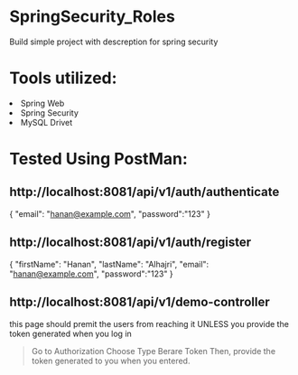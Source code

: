 # SpringSecurity_Roles
Build simple project with descreption for spring security

# Tools utilized:
<li>Spring Web</li>
<li>Spring Security</li>
<li>MySQL Drivet </li>

# Tested Using PostMan: 

## http://localhost:8081/api/v1/auth/authenticate

{
    "email": "hanan@example.com",
    "password":"123"
}

## http://localhost:8081/api/v1/auth/register

{
    "firstName": "Hanan",
    "lastName": "Alhajri",
    "email": "hanan@example.com",
    "password":"123"
}


## http://localhost:8081/api/v1/demo-controller

this page should premit the users from reaching it UNLESS you provide the token generated when you log in 

> Go to Authorization 
> Choose Type Berare Token 
> Then, provide the token generated to you when you entered.

